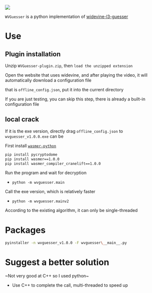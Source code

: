 ![](https://imgur.com/cSwaXxz.png)

`WVGuesser` is a python implementation of [widevine-l3-guesser](https://github.com/Satsuoni/widevine-l3-guesser)

# Use

## Plugin installation

Unzip `WVGuesser-plugin.zip`, then `load the unzipped extension`

Open the website that uses widevine, and after playing the video, it will automatically download a configuration file

that is `offline_config.json`, put it into the current directory

If you are just testing, you can skip this step, there is already a built-in configuration file

## local crack

If it is the exe version, directly drag `offline_config.json` to `wvguesser_v1.0.0.exe` can be

First install [`wasmer-python`](https://github.com/wasmerio/wasmer-python)

```bash
pip install pycryptodome
pip install wasmer==1.0.0
pip install wasmer_compiler_cranelift==1.0.0
```

Run the program and wait for decryption

- `python -m wvguesser.main`

Call the exe version, which is relatively faster

- ``python -m wvguesser.mainv2``

According to the existing algorithm, it can only be single-threaded

# Packages

```bash
pyinstaller -n wvguesser_v1.0.0 -F wvguesser\__main__.py
```

# Suggest a better solution

~Not very good at C++ so I used python~

- Use C++ to complete the call, multi-threaded to speed up
